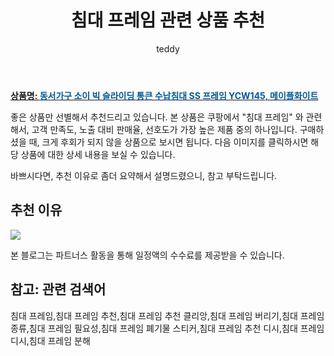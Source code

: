 ﻿---
layout: post
title:  "침대 프레임 관련 상품 추천"
author: teddy
categories: [ 가구/인테리어 ]
tags: [침대 프레임,침대 프레임 추천,침대 프레임 추천 클리앙,침대 프레임 버리기,침대 프레임 종류,침대 프레임 필요성,침대 프레임 폐기물 스티커,침대 프레임 추천 디시,침대 프레임 디시,침대 프레임 분해]
image: https://ads-partners.coupang.com/image1/12_aJk2rEUsS_XlV14fJsQ5qaGJmse5IUVGuDxzhqQlxtrvlgC7VEbtQAaJVMhQHOG0tijVS4_tgkZZZCKnceBXg3dOkT0TWJRYSgRBBPXVf5rCiNTnXfoMF2CgC-ERRScVq9i3uReOjY0cJDi89LD-sbJIql1WyKEXP-rIPgw41s2XZFBFY6ZzCDNHGWC1pwlrYiaUsx3UcfRK0fvyhkzsBhH9SfiS5pVDLctGPJvD_JrcMtuq_U3ev2Cw8Va-na27a2gYUc-NoLLbRiSySMLjHWyOhv3KnQ7jyxRZLCpQ7gbIw 
description: "쿠팡에서 침대 프레임 관련 상품으로 가장 고객 선호도가 높은 제품 중 하나입니다."
---

<a href="https://link.coupang.com/re/AFFSDP?lptag=AF5673682&pageKey=6658944045&itemId=15280491843&vendorItemId=82500984919&traceid=V0-153-ea6d49f9794caff7&clickBeacon=5pfReSIh7cifJXWmB7L2V9WKQtzj81XlAEb69K%2FMwjPXWaOfMSmHmcSUOQNsBEp4vm%2FpDe3m0qYcU%2FfvDY%2BGPi%2FF0j0IBXIoOdofuI5lo7zoZSA%2FpzDB1oDxbHmezKF4DSSGHtZFWSsFdVp0Ie8YpEerDgqRItzL8a3WHMFymLDM5jJVFG4vGrGsx3gvZyrJnkwpWVe18940wVBqLPFCLQpUyK%2BdW1HgtdTd1tguy%2FgeHZLCIhYd%2FL7woTLknUhfgk5wHMaFclptYYELInPaEgiAdWEfsHXmowSSgjjTihMIFqkHCZUsrzGkkKhVBAzYmZr7N0%2Fa7zQcaCZ3h3vmHDncVACVZ8S6j9y4ABaJQ2F8jSy1e%2F6rtXG5Qr%2BJZIfAHatkHMjlqOdPCnjOG3ADxAqqDsWiCwDzUCvSW9sHB37VIaxzylZEBXmfPUGFFK2Wosq1SBpznES2Tqnkjz3ibeurrrAkHTmImmMySenFimldZpNDwqX5bQzv6%2FCMEYDvmOChaZ%2BL3XOLizyIJlv4E887ekDdhWQp%2F2Zg243yDyod3MLPQO8mITwfRnR81p5LJBHcr%2FsLy2EZXJqQ0jg09VG2uVVqs82GAjwhF4OgOCYKL%2BktvDe%2B8%2BulX8np%2FHyo%2FRjzPoTZDA3dHNSdpt819ghmmv%2Fv1eTwZXMI%2B3vfrKNq%2BrGKWqaNN20KlucKwR1skXNbj77c%2F%2BCqcOlO%2Bgvdez3RRKyDvuwXzWFxs67AEjN5LkPjXe9JDTyX7Y7Pe3wo3RAJR68klMkvsoEzI0yfDtjWpx%2FNhf%2FIE%2BvL%2FtSc4GYklfg8CKYZ%2Bsr065pe7fIy95rXuiJ8GMPqA58grsPC4GybkSew2orPK4ESMblGADsN9VYv8cwKYQuXvI%2FOhqb9&requestid=20231102082550267107378362&token=31850C%7CMIXED"><b>상품명: <font color='#01579B'>동서가구 소이 빅 슬라이딩 통큰 수납침대 SS 프레임 YCW145, 메이플화이트</font></b></a>

좋은 상품만 선별해서 추천드리고 있습니다.
본 상품은 쿠팡에서 "침대 프레임" 와 관련해서, 고객 만족도, 노출 대비 판매율, 선호도가 가장 높은 제품 중의 하나입니다.
구매하셨을 때, 크게 후회가 되지 않을 상품으로 보시면 됩니다. 
다음 이미지를 클릭하시면 해당 상품에 대한 상세 내용을 보실 수 있습니다.

바쁘시다면, 추천 이유로 좀더 요약해서 설명드렸으니, 참고 부탁드립니다.

## 추천 이유 

<a href="https://link.coupang.com/re/AFFSDP?lptag=AF5673682&pageKey=6658944045&itemId=15280491843&vendorItemId=82500984919&traceid=V0-153-ea6d49f9794caff7&clickBeacon=5pfReSIh7cifJXWmB7L2V9WKQtzj81XlAEb69K%2FMwjPXWaOfMSmHmcSUOQNsBEp4vm%2FpDe3m0qYcU%2FfvDY%2BGPi%2FF0j0IBXIoOdofuI5lo7zoZSA%2FpzDB1oDxbHmezKF4DSSGHtZFWSsFdVp0Ie8YpEerDgqRItzL8a3WHMFymLDM5jJVFG4vGrGsx3gvZyrJnkwpWVe18940wVBqLPFCLQpUyK%2BdW1HgtdTd1tguy%2FgeHZLCIhYd%2FL7woTLknUhfgk5wHMaFclptYYELInPaEgiAdWEfsHXmowSSgjjTihMIFqkHCZUsrzGkkKhVBAzYmZr7N0%2Fa7zQcaCZ3h3vmHDncVACVZ8S6j9y4ABaJQ2F8jSy1e%2F6rtXG5Qr%2BJZIfAHatkHMjlqOdPCnjOG3ADxAqqDsWiCwDzUCvSW9sHB37VIaxzylZEBXmfPUGFFK2Wosq1SBpznES2Tqnkjz3ibeurrrAkHTmImmMySenFimldZpNDwqX5bQzv6%2FCMEYDvmOChaZ%2BL3XOLizyIJlv4E887ekDdhWQp%2F2Zg243yDyod3MLPQO8mITwfRnR81p5LJBHcr%2FsLy2EZXJqQ0jg09VG2uVVqs82GAjwhF4OgOCYKL%2BktvDe%2B8%2BulX8np%2FHyo%2FRjzPoTZDA3dHNSdpt819ghmmv%2Fv1eTwZXMI%2B3vfrKNq%2BrGKWqaNN20KlucKwR1skXNbj77c%2F%2BCqcOlO%2Bgvdez3RRKyDvuwXzWFxs67AEjN5LkPjXe9JDTyX7Y7Pe3wo3RAJR68klMkvsoEzI0yfDtjWpx%2FNhf%2FIE%2BvL%2FtSc4GYklfg8CKYZ%2Bsr065pe7fIy95rXuiJ8GMPqA58grsPC4GybkSew2orPK4ESMblGADsN9VYv8cwKYQuXvI%2FOhqb9&requestid=20231102082550267107378362&token=31850C%7CMIXED"><img src="http://image1.coupangcdn.com/image/vendor_inventory/e6b7/d67cc0d5d148483e39da1e0153a73a3d2d402f64c4b4bdead495309e3cf4.jpg"></a> 

본 블로그는 파트너스 활동을 통해 일정액의 수수료를 제공받을 수 있습니다.

## 참고: 관련 검색어    
침대 프레임,침대 프레임 추천,침대 프레임 추천 클리앙,침대 프레임 버리기,침대 프레임 종류,침대 프레임 필요성,침대 프레임 폐기물 스티커,침대 프레임 추천 디시,침대 프레임 디시,침대 프레임 분해